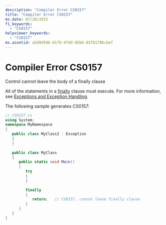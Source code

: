 ```yaml
---
description: "Compiler Error CS0157"
title: "Compiler Error CS0157"
ms.date: 07/20/2015
f1_keywords: 
  - "CS0157"
helpviewer_keywords: 
  - "CS0157"
ms.assetid: a5d9d506-81f8-47dd-85b6-85f8170bcbef
---
```

# Compiler Error CS0157

Control cannot leave the body of a finally clause  
  
 All of the statements in a [finally](../language-reference/keywords/try-catch-finally.md) clause must execute. For more information, see [Exceptions and Exception Handling](../programming-guide/exceptions/index.md).  
  
 The following sample generates CS0157:  
  
```csharp  
// CS0157.cs  
using System;  
namespace MyNamespace  
{  
   public class MyClass2 : Exception  
   {  
   }  
  
   public class MyClass  
   {  
      public static void Main()  
      {  
         try  
         {  
         }  
  
         finally  
         {  
            return;   // CS0157, cannot leave finally clause  
         }  
      }  
   }  
}  
```
